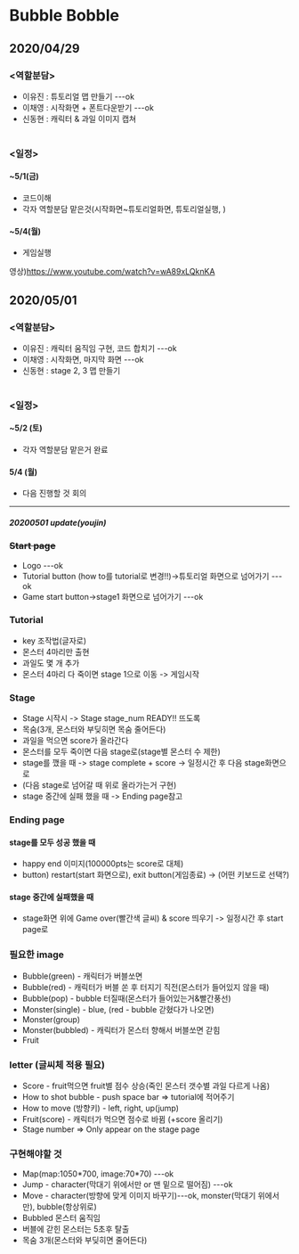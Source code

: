 # Bubble Bobble
## 2020/04/29
### <역할분담>
  * 이유진 : 튜토리얼 맵 만들기 ---ok<br>
  * 이채영 : 시작화면 + 폰트다운받기 ---ok<br>  
  * 신동현 : 캐릭터 & 과일 이미지 캡쳐<br><br>

### <일정>
#### ~5/1(금)
  * 코드이해
  * 각자 역할분담 맡은것(시작화면~튜토리얼화면, 튜토리얼실행, )
#### ~5/4(월)
  * 게임실행
  
영상)https://www.youtube.com/watch?v=wA89xLQknKA <br>

## 2020/05/01
### <역할분담>
  * 이유진 : 캐릭터 움직임 구현, 코드 합치기 ---ok<br>
  * 이채영 : 시작화면, 마지막 화면 ---ok<br>  
  * 신동현 : stage 2, 3 맵 만들기<br><br>
  
### <일정>
#### ~5/2 (토)
 * 각자 역할분담 맡은거 완료
#### 5/4 (월)
 * 다음 진행할 것 회의
 
<hr>

##### 20200501 update(youjin)
### ~~Start page~~
  * Logo ---ok
  * Tutorial button (how to를 tutorial로 변경!!)->튜토리얼 화면으로 넘어가기 ---ok
  * Game start button->stage1 화면으로 넘어가기 ---ok
### Tutorial
  * key 조작법(글자로)
  * 몬스터 4마리만 출현
  * 과일도 몇 개 추가
  * 몬스터 4마리 다 죽이면 stage 1으로 이동 -> 게임시작
### Stage
  * Stage 시작시 -> Stage stage_num READY!! 뜨도록
  * 목숨(3개, 몬스터와 부딪히면 목숨 줄어든다)
  * 과일을 먹으면 score가 올라간다
  * 몬스터를 모두 죽이면 다음 stage로(stage별 몬스터 수 제한)
  * stage를 깼을 때 -> stage complete + score -> 일정시간 후 다음 stage화면으로
  * (다음 stage로 넘어갈 때 위로 올라가는거 구현)
  * stage 중간에 실패 했을 때 -> Ending page참고
### Ending page
#### stage를 모두 성공 했을 때
  * happy end 이미지(100000pts는 score로 대체)
  * button) restart(start 화면으로), exit button(게임종료) -> (어떤 키보드로 선택?)
#### stage 중간에 실패했을 때
  * stage화면 위에 Game over(빨간색 글씨) & score 띄우기 -> 일정시간 후 start page로
  

### 필요한 image
  * Bubble(green) - 캐릭터가 버블쏘면
  * Bubble(red) - 캐릭터가 버블 쏜 후 터지기 직전(몬스터가 들어있지 않을 때)
  * Bubble(pop) - bubble 터질때(몬스터가 들어있는거&빨간풍선)
  * Monster(single) - blue, (red - bubble 갇혔다가 나오면)
  * Monster(group)
  * Monster(bubbled) - 캐릭터가 몬스터 향해서 버블쏘면 갇힘
  * Fruit

### letter (글씨체 적용 필요)
  * Score - fruit먹으면 fruit별 점수 상승(죽인 몬스터 갯수별 과일 다르게 나옴)
  * How to shot bubble - push space bar => tutorial에 적어주기
  * How to move (방향키) - left, right, up(jump)
  * Fruit(score) - 캐릭터가 먹으면 점수로 바뀜 (+score 올리기)
  * Stage number => Only appear on the stage page

### 구현해야할 것
  * Map(map:1050\*700, image:70\*70) ---ok
  * Jump - character(막대기 위에서만 or 맨 밑으로 떨어짐) ---ok
  * Move - character(방향에 맞게 이미지 바꾸기)---ok, monster(막대기 위에서만), bubble(항상위로)
  * Bubbled 몬스터 움직임
  * 버블에 갇힌 몬스터는 5초후 탈출
  * 목숨 3개(몬스터와 부딪히면 줄어든다)


  
